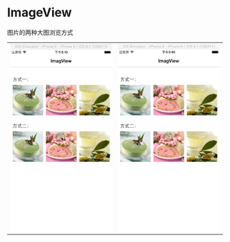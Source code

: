 # ImageView
图片的两种大图浏览方式
<table>
  <tr>
    <td>
      <img src=1.gif>
    </td>
    <td>
      <img src=2.gif>
    </td>
  </tr>
</table>
